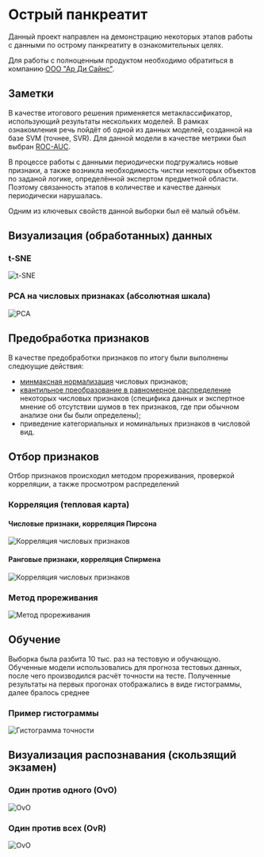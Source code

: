# Острый панкреатит

Данный проект направлен на демонстрацию некоторых этапов работы с данными по острому панкреатиту в ознакомительных целях.

Для работы с полноценным продуктом необходимо обратиться в компанию [ООО "Ар Ди Сайнс"](http://rd-science.ru/ru/).

## Заметки

В качестве итогового решения применяется метаклассификатор, использующий результаты нескольких моделей. 
В рамках ознакомления речь пойдёт об одной из данных моделей, созданной на базе SVM (точнее, SVR). Для данной
модели в качестве метрики был выбран [ROC-AUC](https://scikit-learn.org/stable/modules/generated/sklearn.metrics.roc_auc_score.html).

В процессе работы с данными периодически подгружались новые признаки, а также возникла необходимость чистки некоторых
объектов по заданой логике, определённой экспертом предметной области.
Поэтому связанность этапов в количестве и качестве данных периодически нарушалась.

Одним из ключевых свойств данной выборки был её малый объём.

## Визуализация (обработанных) данных

### t-SNE

![t-SNE](./archive/t-SNE.jpg)

### PCA на числовых признаках (абсолютная шкала)

![PCA](./archive/PCA.png)

## Предобработка признаков

В качестве предобработки признаков по итогу были выполнены следюущие действия:

* [минмаксная нормализация](https://scikit-learn.org/stable/modules/generated/sklearn.preprocessing.MinMaxScaler.html) числовых признаков;
* [квантильное преобразование в равномерное распределение](https://scikit-learn.org/stable/modules/generated/sklearn.preprocessing.QuantileTransformer.html) некоторых числовых признаков (специфика данных и экспертное мнение об отсутствии шумов в тех признаков, где при обычном анализе они бы были определены);
* приведение категориальных и номинальных признаков в числовой вид.

## Отбор признаков

Отбор признаков происходил методом прореживания, проверкой корреляции, а также просмотром распределений

### Корреляция (тепловая карта)

#### Числовые признаки, корреляция Пирсона

![Корреляция числовых признаков](./archive/corr_con.png)

#### Ранговые признаки, корреляция Спирмена

![Корреляция числовых признаков](./archive/corr_cat.png)

### Метод прореживания

![Метод прореживания](./archive/метод_прореживания.png)

## Обучение

Выборка была разбита 10 тыс. раз на тестовую и обучающую. Обученные модели использовались для
прогноза тестовых данных, после чего производился расчёт точности на тесте. Полученные результаты
на первых прогонах отображались в виде гистограммы, далее бралось среднее

### Пример гистограммы

![Гистограмма точности](./archive/example_fit.jpg)

## Визуализация распознавания (скользящий экзамен)

### Один против одного (OvO)

![OvO](./archive/OvO.jpg)

### Один против всех (OvR)

![OvO](./archive/OvR.jpg)
